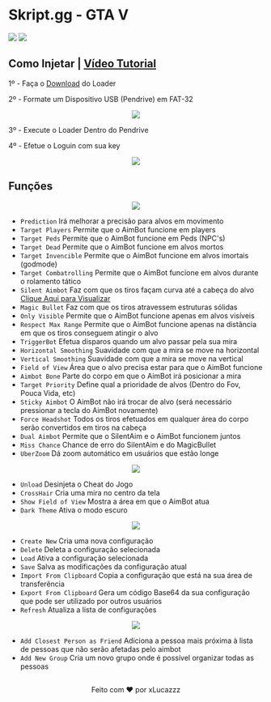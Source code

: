 # Skript.gg - GTA V
[<img src="https://cdn.discordapp.com/emojis/985578817181589504.png"/>](https://skript.gg/) [<img src='https://media.discordapp.net/attachments/957884398026518578/979138758060437504/XiolaEdits_Logo3_Ryxr3_V1.png?height=128&width=128'/>](https://discord.gg/7Csyq8e5Xj)

## Como Injetar | [Vídeo Tutorial](https://www.youtube.com/watch?v=TYKgQjafhpE)

1º - Faça o [Download](https://skript.gg) do Loader

2º - Formate um Dispositivo USB (Pendrive) em FAT-32

<p align="center"><img src='https://cdn.discordapp.com/attachments/916289981650194432/1000595210054684692/Sem_titulo.png'/></p>

3º - Execute o Loader Dentro do Pendrive

4º - Efetue o Loguin com sua key

<p align="center"><img src='https://cdn.discordapp.com/attachments/916289981650194432/1000602108019622059/unknown.png'/></p>


## Funções

<p align="center"><img src="https://cdn.discordapp.com/attachments/916289981650194432/1000599148480966666/aim.png"/></p>

  - `Prediction` Irá melhorar a precisão para alvos em movimento
  - `Target Players` Permite que o AimBot funcione em players
  - `Target Peds` Permite que o AimBot funcione em Peds (NPC's)
  - `Target Dead` Permite que o AimBot funcione em alvos mortos
  - `Target Invencible` Permite que o AimBot funcione em alvos imortais (godmode)
  - `Target Combatrolling` Permite que o AimBot funcione em alvos durante o rolamento tático
  - `Silent Aimbot` Faz com que os tiros façam curva até a cabeça do alvo [Clique Aqui para Visualizar](https://www.youtube.com/watch?v=DLmB8EcYbb0)
  - `Magic Bullet` Faz com que os tiros atravessem estruturas sólidas
  - `Only Visible` Permite que o AimBot funcione apenas em alvos visíveis
  - `Respect Max Range` Permite que o AimBot funcione apenas na distância em que os tiros conseguem atingir o alvo
  - `TriggerBot` Efetua disparos quando um alvo passar pela sua mira
  - `Horizontal Smoothing` Suavidade com que a mira se move na horizontal
  - `Vertical Smoothing` Suavidade com que a mira se move na vertical
  - `Field of View` Área que o alvo precisa estar para que o AimBot funcione
  - `Aimbot Bone` Parte do corpo em que o AimBot irá posicionar a mira
  - `Target Priority` Define qual a prioridade de alvos (Dentro do Fov, Pouca Vida, etc)
  - `Sticky Aimbot` O AimBot não irá trocar de alvo (será necessário pressionar a tecla do AimBot novamente)
  - `Force Headshot` Todos os tiros efetuados em qualquer área do corpo serão convertidos em tiros na cabeça
  - `Dual Aimbot` Permite que o SilentAim e o AimBot funcionem juntos
  - `Miss Chance` Chance de erro do SilentAim e do MagicBullet
  - `UberZoom` Dá zoom automático em usuários que estão longe

<p align="center"><img src="https://cdn.discordapp.com/attachments/916289981650194432/1000602607884185600/unknown.png"/></p>

  - `Unload` Desinjeta o Cheat do Jogo
  - `CrossHair` Cria uma mira no centro da tela
  - `Show Field of View` Mostra a área em que o AimBot atua
  - `Dark Theme` Ativa o modo escuro

<p align="center"><img src="https://cdn.discordapp.com/attachments/916289981650194432/1000603625392984095/unknown.png"/></p>

  - `Create New` Cria uma nova configuração
  - `Delete` Deleta a configuração selecionada
  - `Load` Ativa a configuração selecionada
  - `Save` Salva as modificações da configuração atual
  - `Import From Clipboard` Copia a configuração que está na sua área de transferência
  - `Export From Clipboard` Gera um código Base64 da sua configuração que pode ser utilizado por outros usuários
  - `Refresh` Atualiza a lista de configurações

<p align="center"><img src="https://cdn.discordapp.com/attachments/916289981650194432/1000605092149477416/unknown.png"/></p>

  - `Add Closest Person as Friend` Adiciona a pessoa mais próxima à lista de pessoas que não serão afetadas pelo aimbot
  - `Add New Group` Cria um novo grupo onde é possível organizar todas as pessoas

##

<p align="center">Feito com ❤️ por xLucazzz</p>
